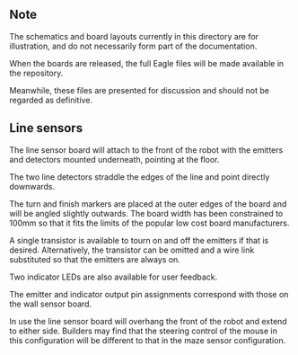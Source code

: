 ## Note ##

The schematics and board layouts currently in this directory are for illustration, and do not necessarily form part of the documentation.

When the boards are released, the full Eagle files will be made available in the repository.

Meanwhile, these files are presented for discussion and should not be regarded as definitive.

## Line sensors ##

The line sensor board will attach to the front of the robot with the emitters and detectors mounted underneath, pointing at the floor.

The two line detectors straddle the edges of the line and point directly downwards.

The turn and finish markers are placed at the outer edges of the board and will be angled slightly outwards. The board width has been constrained to 100mm so that it fits the limits of the popular low cost board manufacturers.

A single transistor is available to tourn on and off the emitters if that is desired. Alternatively, the transistor can be omitted and a wire link substituted so that the emitters are always on.

Two indicator LEDs are also available for user feedback.

The emitter and indicator output pin assignments correspond with those on the wall sensor board.

In use the line sensor board will overhang the front of the robot and extend to either side. Builders may find that the steering control of the mouse in this configuration will be different to that in the maze sensor configuration.

